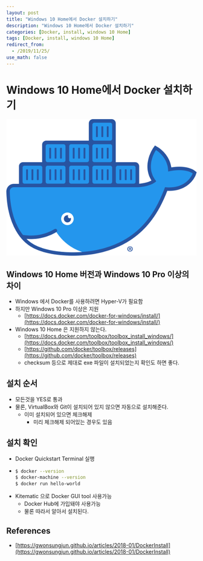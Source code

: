 ```yaml
---
layout: post
title: "Windows 10 Home에서 Docker 설치하기"
description: "Windows 10 Home에서 Docker 설치하기"
categories: [Docker, install, windows 10 Home]
tags: [Docker, install, windows 10 Home]
redirect_from:
  - /2019/11/25/
use_math: false
---
```


# Windows 10 Home에서 Docker 설치하기

<img src="/assets/images/posts/2019-11-25-how-to-install-docker-on-windows-10-home/Moby-logo.png">

## Windows 10 Home 버전과 Windows 10 Pro 이상의 차이

- Windows 에서 Docker를 사용하려면 Hyper-V가 필요함
- 하지만 Windows 10 Pro 이상은 지원
  - [https://docs.docker.com/docker-for-windows/install/](https://docs.docker.com/docker-for-windows/install/)
- Windows 10 Home 은 지원하지 않는다.
  - [https://docs.docker.com/toolbox/toolbox_install_windows/](https://docs.docker.com/toolbox/toolbox_install_windows/)
  - [https://github.com/docker/toolbox/releases](https://github.com/docker/toolbox/releases)
  - checksum 등으로 제대로 exe 파일이 설치되었는지 확인도 하면 좋다.

## 설치 순서

- 모든것을 YES로 통과
- 물론, VirtualBox와 Git이 설치되어 있지 않으면 자동으로 설치해준다.
  - 이미 설치되어 있으면 체크해제
    - 미리 체크해제 되어있는 경우도 있음

## 설치 확인

- Docker Quickstart Terminal 실행
- ```sh
  $ docker --version
  $ docker-machine --version
  $ docker run hello-world
  ```
- Kitematic 으로 Docker GUI tool 사용가능
  - Docker Hub에 가입돼야 사용가능
  - 물론 따라서 알아서 설치된다.

## References

- [https://gwonsungjun.github.io/articles/2018-01/DockerInstall](https://gwonsungjun.github.io/articles/2018-01/DockerInstall)
